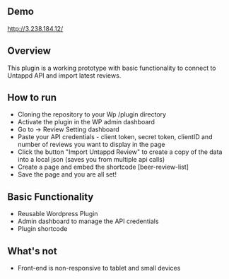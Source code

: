 ## Demo
http://3.238.184.12/

## Overview 
This plugin is a working prototype with basic functionality to connect to Untappd API and import latest reviews.  

## How to run 
- Cloning the repository to your Wp /plugin directory
- Activate the plugin in the WP admin dashboard
- Go to -> Review Setting dashboard
- Paste your API credentials - client token, secret token, clientID and number of reviews you want to display in the page
- Click the button "Import Untappd Review" to create a copy of the data into a local json (saves you from multiple api calls)
- Create a page and embed the shortcode [beer-review-list]
- Save the page and you are all set!
 
## Basic Functionality
- Reusable Wordpress Plugin
- Admin dashboard to manage the API credentials
- Plugin shortcode

## What's not
- Front-end is non-responsive to tablet and small devices

